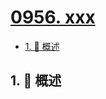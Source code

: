 # [0956. xxx](https://github.com/Tdahuyou/TNotes.leetcode/tree/main/notes/0956.%20xxx)

<!-- region:toc -->

- [1. 📝 概述](#1--概述)

<!-- endregion:toc -->

## 1. 📝 概述
